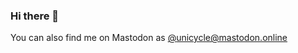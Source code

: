 ### Hi there 👋
You can also find me on Mastodon as <a rel="me" rel="me" href="https://mastodon.online/@unicycle">@unicycle@mastodon.online</a>

<!--
**UnicycleDumpTruck/unicycledumptruck** is a ✨ _special_ ✨ repository because its `README.md` (this file) appears on your GitHub profile.

Here are some ideas to get you started:

- 🔭 I’m currently working on ...
- 🌱 I’m currently learning ...
- 👯 I’m looking to collaborate on ...
- 🤔 I’m looking for help with ...
- 💬 Ask me about ...
- 📫 How to reach me: ...
- 😄 Pronouns: ...
- ⚡ Fun fact: ...
-->
